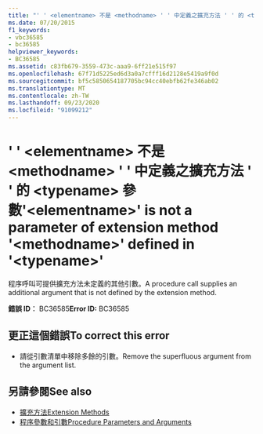 ```yaml
---
title: "' ' <elementname> 不是 <methodname> ' ' 中定義之擴充方法 ' ' 的 <typename> 參數"
ms.date: 07/20/2015
f1_keywords:
- vbc36585
- bc36585
helpviewer_keywords:
- BC36585
ms.assetid: c83fb679-3559-473c-aaa9-6ff21e515f97
ms.openlocfilehash: 67f71d5225ed6d3a0a7cfff16d2128e5419a9f0d
ms.sourcegitcommit: bf5c5850654187705bc94cc40ebfb62fe346ab02
ms.translationtype: MT
ms.contentlocale: zh-TW
ms.lasthandoff: 09/23/2020
ms.locfileid: "91099212"
---
```

# <a name="elementname-is-not-a-parameter-of-extension-method-methodname-defined-in-typename"></a><span data-ttu-id="d8568-102">' ' \<elementname> 不是 \<methodname> ' ' 中定義之擴充方法 ' ' 的 \<typename> 參數</span><span class="sxs-lookup"><span data-stu-id="d8568-102">'\<elementname>' is not a parameter of extension method '\<methodname>' defined in '\<typename>'</span></span>

<span data-ttu-id="d8568-103">程序呼叫可提供擴充方法未定義的其他引數。</span><span class="sxs-lookup"><span data-stu-id="d8568-103">A procedure call supplies an additional argument that is not defined by the extension method.</span></span>  
  
 <span data-ttu-id="d8568-104">**錯誤 ID︰** BC36585</span><span class="sxs-lookup"><span data-stu-id="d8568-104">**Error ID:** BC36585</span></span>  
  
## <a name="to-correct-this-error"></a><span data-ttu-id="d8568-105">更正這個錯誤</span><span class="sxs-lookup"><span data-stu-id="d8568-105">To correct this error</span></span>  
  
- <span data-ttu-id="d8568-106">請從引數清單中移除多餘的引數。</span><span class="sxs-lookup"><span data-stu-id="d8568-106">Remove the superfluous argument from the argument list.</span></span>  
  
## <a name="see-also"></a><span data-ttu-id="d8568-107">另請參閱</span><span class="sxs-lookup"><span data-stu-id="d8568-107">See also</span></span>

- [<span data-ttu-id="d8568-108">擴充方法</span><span class="sxs-lookup"><span data-stu-id="d8568-108">Extension Methods</span></span>](../programming-guide/language-features/procedures/extension-methods.md)
- [<span data-ttu-id="d8568-109">程序參數和引數</span><span class="sxs-lookup"><span data-stu-id="d8568-109">Procedure Parameters and Arguments</span></span>](../programming-guide/language-features/procedures/procedure-parameters-and-arguments.md)
